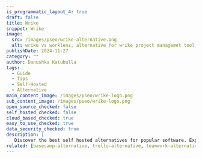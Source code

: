 ```yaml
---
is_programmatic_layout_4: true
draft: false
title: Wrike
snippet: Wrike
image:
  src: /images/pseo/wrike-alternative.png
  alt: wrike vs worklenz, alternative for wrike project managemet tool, task management, resource management, productivity, self-hosted
publishDate: 2024-11-27
category: ""
author: Danushka Katubulla
tags:
  - Guide
  - Tips
  - Self-Hosted
  - Alternative
main_content_image: /images/pseo/wrike-logo.png
sub_content_image: /images/pseo/wrike-logo.png
open_source_checked: false
self_hosted_checked: false
cloud_based_checked: true
easy_to_use_checked: true
data_security_checked: true
description: |
   Discover the best self hosted alternatives for popular software. Explore our comprehensive guides and find the perfect solution for your needs today.
related: [basecamp-alternative, trello-alternative, teamwork-alternative, ganttpro-alternative]
---
```

